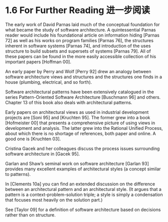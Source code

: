 1.6 For Further Reading 进一步阅读
===

The early work of David Parnas laid much of the conceptual foundation for what became the study of software architecture. A quintessential Parnas reader would include his foundational article on information hiding [Parnas 72] as well as his works on program families [Parnas 76], the structures inherent in software systems [Parnas 74], and introduction of the uses structure to build subsets and supersets of systems [Parnas 79]. All of these papers can be found in the more easily accessible collection of his important papers [Hoffman 00].

An early paper by Perry and Wolf [Perry 92] drew an analogy between software architecture views and structures and the structures one finds in a house (plumbing, electrical, and so forth).

Software architectural patterns have been extensively catalogued in the series Pattern-Oriented Software Architecture [Buschmann 96] and others. Chapter 13 of this book also deals with architectural patterns.

Early papers on architectural views as used in industrial development projects are [Soni 95] and [Kruchten 95]. The former grew into a book [Hofmeister 00] that presents a comprehensive picture of using views in development and analysis. The latter grew into the Rational Unified Process, about which there is no shortage of references, both paper and online. A good one is [Kruchten 03].

Cristina Gacek and her colleagues discuss the process issues surrounding software architecture in [Gacek 95].

Garlan and Shaw’s seminal work on software architecture [Garlan 93] provides many excellent examples of architectural styles (a concept similar to patterns).

In [Clements 10a] you can find an extended discussion on the difference between an architectural pattern and an architectural style. (It argues that a pattern is a context-problem-solution triple; a style is simply a condensation that focuses most heavily on the solution part.)

See [Taylor 09] for a definition of software architecture based on decisions rather than on structure.